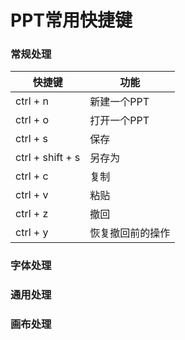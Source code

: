 # PPT常用快捷键

### 常规处理

| 快捷键           | 功能             |
| ---------------- | ---------------- |
| ctrl + n         | 新建一个PPT      |
| ctrl + o         | 打开一个PPT      |
| ctrl + s         | 保存             |
| ctrl + shift + s | 另存为           |
| ctrl + c         | 复制             |
| ctrl + v         | 粘贴             |
| ctrl + z         | 撤回             |
| ctrl + y         | 恢复撤回前的操作 |

### 字体处理



### 通用处理



### 画布处理

